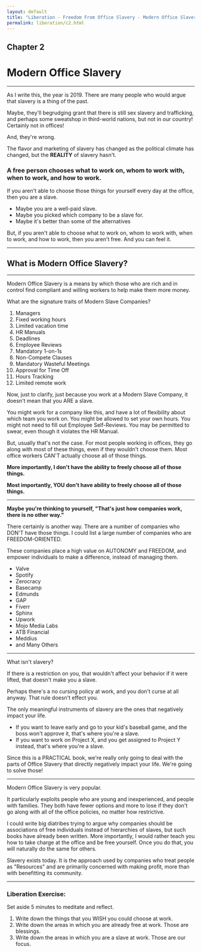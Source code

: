 ```yaml
---
layout: default
title: "Liberation - Freedom From Office Slavery - Modern Office Slavery"
permalink: liberation/c2.html
---
```


## Chapter 2
# Modern Office Slavery 

----

As I write this, the year is 2019. There are many people who would argue that slavery is a thing of the past. 

Maybe, they'll begrudging grant that there is still sex slavery and trafficking, and perhaps some sweatshop in third-world nations, but not in our country! Certainly not in offices!

And, they're wrong.

The flavor and marketing of slavery has changed as the political climate has changed, but the **REALITY** of slavery hasn't.

### A free person chooses what to work on, whom to work with, when to work, and how to work.

If you aren't able to choose those things for yourself every day at the office, then you are a slave. 

- Maybe you are a well-paid slave. 
- Maybe you picked which company to be a slave for.
- Maybe it's better than some of the alternatives

But, if you aren't able to choose what to work on, whom to work with, when to work, and how to work, then you aren't free. And you can feel it.

----

## What is Modern Office Slavery?

----

Modern Office Slavery is a means by which those who are rich and in control find compliant and willing workers to help make them more money.

What are the signature traits of Modern Slave Companies?

1. Managers
2. Fixed working hours
3. Limited vacation time
4. HR Manuals
5. Deadlines
6. Employee Reviews
7. Mandatory 1-on-1s
8. Non-Compete Clauses
9. Mandatory Wasteful Meetings
10. Approval for Time Off
11. Hours Tracking
12. Limited remote work

Now, just to clarify, just because you work at a Modern Slave Company, it doesn't mean that you ARE a slave. 

You might work for a company like this, and have a lot of flexibility about which team you work on. You might be allowed to set your own hours. You might not need to fill out Employee Self-Reviews. You may be permitted to swear, even though it violates the HR Manual.

But, usually that's not the case. For most people working in offices, they go along with most of these things, even if they wouldn't choose them. Most office workers CAN'T actually choose all of those things.

**More importantly, I don't have the ability to freely choose all of those things.**

**Most importantly, YOU don't have ability to freely choose all of those things.**

----

**Maybe you're thinking to yourself, "That's just how companies work, there is no other way."**

There certainly is another way. There are a number of companies who DON'T have those things. I could list a large number of companies who are FREEDOM-ORIENTED.

These companies place a high value on AUTONOMY and FREEDOM, and empower individuals to make a difference, instead of managing them. 

- Valve
- Spotify
- Zerocracy
- Basecamp
- Edmunds
- GAP
- Fiverr
- Sphinx
- Upwork
- Mojo Media Labs
- ATB Financial
- Meddius
- and Many Others

----

What isn't slavery?

If there is a restriction on you, that wouldn't affect your behavior if it were lifted, that doesn't make you a slave.

Perhaps there's a no cursing policy at work, and you don't curse at all anyway. That rule doesn't effect you.

The only meaningful instruments of slavery are the ones that negatively impact your life.

- If you want to leave early and go to your kid's baseball game, and the boss won't approve it, that's where you're a slave.
- If you want to work on Project X, and you get assigned to Project Y instead, that's where you're a slave.

Since this is a PRACTICAL book, we're really only going to deal with the parts of Office Slavery that directly negatively impact your life. We're going to solve those!

----

Modern Office Slavery is very popular. 

It particularly exploits people who are young and inexperienced, and people with families. They both have fewer options and more to lose if they don't go along with all of the office policies, no matter how restrictive.

I could write big diatribes trying to argue why companies should be associations of free individuals instead of hierarchies of slaves, but such books have already been written. More importantly, I would rather teach you how to take charge at the office and be free yourself. Once you do that, you will naturally do the same for others. 

Slavery exists today. It is the approach used by companies who treat people as "Resources" and are primarily concerned with making profit, more than with benefitting its community. 

----

### Liberation Exercise:

Set aside 5 minutes to meditate and reflect.
1. Write down the things that you WISH you could choose at work.
2. Write down the areas in which you are already free at work. Those are blessings.
3. Write down the areas in which you are a slave at work. Those are our focus.

